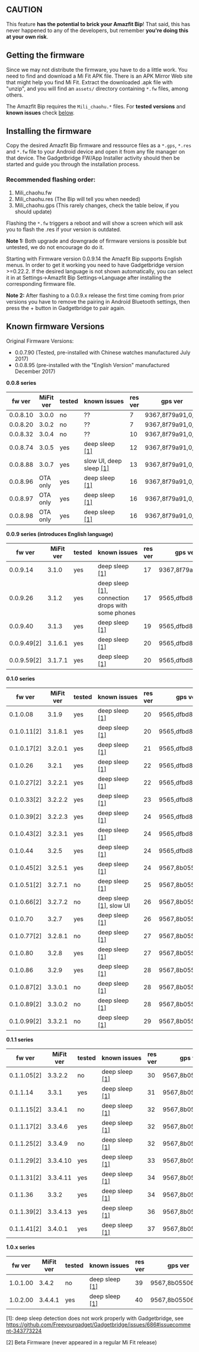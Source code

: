 ## CAUTION
This feature **has the potential to brick your Amazfit Bip**! That said, this has never happened to any of the developers, but remember **you're doing this at your own risk**.

## Getting the firmware
Since we may not distribute the firmware, you have to do a little work. You need to find and download a Mi Fit APK file. There is an APK Mirror Web site that might help you find Mi Fit. Extract the downloaded .apk file with "unzip", and you will find an `assets/` directory containing `*.fw` files, among others.

The Amazfit Bip requires the  `Mili_chaohu.*` files. For **tested versions** and **known issues** check [below](#known-firmware-versions).

## Installing the firmware
Copy the desired Amazfit Bip firmware and ressource files as a `*.gps`, `*.res` and `*.fw` file to your Android device and open it from any file manager on that device. The Gadgetbridge FW/App Installer activity should then be started and guide you through the installation process.

### Recommended flashing order:
1. Mili_chaohu.fw
2. Mili_chaohu.res (The Bip will tell you when needed)
3. Mili_chaohu.gps (This rarely changes, check the table below, if you should update)

Flashing the `*.fw` triggers a reboot and will show a screen which will ask you to flash the .res if your version is outdated.

**Note 1:** Both upgrade and downgrade of firmware versions is possible but untested, we do not encourage do do it.

Starting with Firmware version 0.0.9.14 the Amazfit Bip supports English menus. In order to get it working you need to have Gadgetbridge version >=0.22.2. If the desired language is not shown  automatically, you can select it in at Settings->Amazfit Bip Settings->Language after installing the corresponding firmware file.

**Note 2:** After flashing to a 0.0.9.x release the first time coming from prior versions you have to remove the pairing in Android Bluetooth settings, then press the + button in Gadgetbridge to pair again.

## Known firmware Versions

Original Firmware Versions: 

- 0.0.7.90 (Tested, pre-installed with Chinese watches manufactured July 2017)
- 0.0.8.95 (pre-installed with the "English Version" manufactured December 2017)

**0.0.8 series**

fw ver    | MiFit ver | tested | known&nbsp;issues | res ver | gps ver | fw-md5 | res-md5 | gps-md5
----------|-----------|--------|-------------------|---------|---------|--------|---------|--------
0.0.8.10  | 3.0.0     | no     | ??           | 7 | 9367,8f79a91,0,0, | d5e10b1b25f9a2a4cabba0ca8ff64b87 | 2283a4d78058321c6eed60ea17dc83b1 | db27b914056153ff47f137fd0f91209e
0.0.8.20  | 3.0.2     | no     | ??           | 7 | 9367,8f79a91,0,0, | d737c210d960ac552dba9e3d88d96a3e | 2283a4d78058321c6eed60ea17dc83b1 | db27b914056153ff47f137fd0f91209e
0.0.8.32  | 3.0.4     | no     | ??           | 10 | 9367,8f79a91,0,0, | 2e20c581bad02f849b1c7ddf9d2beb94 | ddc3c7075de22e8a82229a5d4e660532 | db27b914056153ff47f137fd0f91209e
0.0.8.74  | 3.0.5     | yes    | deep sleep [\[1\]](#fwfootnote1) | 12 | 9367,8f79a91,0,0, | bc0eccb54246a999ceb0052ed0f542d8 | 88a6675421ae9a58b2d7b85a8782842d | db27b914056153ff47f137fd0f91209e
0.0.8.88  | 3.0.7     | yes    | slow UI, deep sleep [\[1\]](#fwfootnote1) | 13 | 9367,8f79a91,0,0, | 2d182f06402b7bb9afe591f2697d312f | 8c2953fb1d714b0fe64c4013dd033bfb | db27b914056153ff47f137fd0f91209e
0.0.8.96  | OTA only  | yes    | deep sleep [\[1\]](#fwfootnote1) | 16 | 9367,8f79a91,0,0, | 5458007fe89a3e4df2d166d49d2a4d9b | 2a745c9e97a561bff8472f2193086d52 | db27b914056153ff47f137fd0f91209e
0.0.8.97  | OTA only  | yes    | deep sleep [\[1\]](#fwfootnote1) | 16 | 9367,8f79a91,0,0, | e19cf338204b9190b88f5666399d66b5 | 2a745c9e97a561bff8472f2193086d52 | db27b914056153ff47f137fd0f91209e
0.0.8.98  | OTA only  | yes    | deep sleep [\[1\]](#fwfootnote1) | 16 | 9367,8f79a91,0,0, | c2c5737a304b476e197ea38354b81ea8 | 2a745c9e97a561bff8472f2193086d52 | db27b914056153ff47f137fd0f91209e

**0.0.9 series (introduces English language)**

 fw ver  | MiFit ver | tested | known&nbsp;issues | res ver | gps ver | fw-md5 | res-md5 | gps-md5
---------|-----------|--------|-------------------|---------|---------|--------|---------|--------
0.0.9.14 | 3.1.0     | yes    | deep sleep [\[1\]](#fwfootnote1) | 17 | 9367,8f79a91,0,0, | 92824f9e7cbb1a0729fbd27938ab2ba5 | e90b394bf0f9a055a108798656877ebe | db27b914056153ff47f137fd0f91209e
0.0.9.26 | 3.1.2     | yes    | deep sleep [\[1\]](#fwfootnote1), connection drops with some phones | 17 | 9565,dfbd8fa,0,0, | 78e59e39d237198af0c0e2aed5c82a1e | e90b394bf0f9a055a108798656877ebe | 97f9794cc46b2ebddaa0b52fe27a4f8f
0.0.9.40 | 3.1.3     | yes    | deep sleep [\[1\]](#fwfootnote1) | 19 | 9565,dfbd8fa,0,0, | fae9548f699ede59687b219a20e6e70d | 7099605b7e062645476f6b8bb815f6fb | 97f9794cc46b2ebddaa0b52fe27a4f8f
0.0.9.49[2] | 3.1.6.1   | yes    | deep sleep [\[1\]](#fwfootnote1) | 20 | 9565,dfbd8fa,0,0, | ba17b217a85d5e48e7061f36d9e9554e | 656c784e54c9ece7688eea64cb4d32d3 | 97f9794cc46b2ebddaa0b52fe27a4f8f
0.0.9.59[2] | 3.1.7.1   | yes    | deep sleep [\[1\]](#fwfootnote1) | 20 | 9565,dfbd8fa,0,0, | 617af082c8526b35452702798e6ce33c | 656c784e54c9ece7688eea64cb4d32d3 | 97f9794cc46b2ebddaa0b52fe27a4f8f

**0.1.0 series**

 fw ver  | MiFit ver | tested | known&nbsp;issues | res ver | gps ver | fw-md5 | res-md5 | gps-md5
---------|-----------|--------|-------------------|---------|---------|--------|---------|--------
0.1.0.08 | 3.1.9     | yes     | deep sleep [\[1\]](#fwfootnote1) | 20 | 9565,dfbd8fa,0,0, | 47ae3eb87462a946deddc315be00b406 | 656c784e54c9ece7688eea64cb4d32d3 | 97f9794cc46b2ebddaa0b52fe27a4f8f
0.1.0.11[2] | 3.1.8.1   | yes    | deep sleep [\[1\]](#fwfootnote1) | 20 | 9565,dfbd8fa,0,0, | 52e056e27a5b27891e257b71dae39e09 | 656c784e54c9ece7688eea64cb4d32d3 | 97f9794cc46b2ebddaa0b52fe27a4f8f
0.1.0.17[2] | 3.2.0.1   | yes     | deep sleep [\[1\]](#fwfootnote1) | 21 | 9565,dfbd8fa,0,0, | 15c899aff4842eaea3608b512e86b2c6 | fcda343cdffbe12acec6bb8e9e9d20ca | 97f9794cc46b2ebddaa0b52fe27a4f8f
0.1.0.26    | 3.2.1     | yes    | deep sleep [\[1\]](#fwfootnote1) | 22 | 9565,dfbd8fa,0,0, | a64b9ce5d58612d13da08b507db79a01 | c9e82528cb97db2e5bb85781d6f38c54 | 97f9794cc46b2ebddaa0b52fe27a4f8f
0.1.0.27[2] | 3.2.2.1   | yes    | deep sleep [\[1\]](#fwfootnote1) | 22 | 9565,dfbd8fa,0,0, | f76b8c0e536c609ee7e04400f3f866ed | c9e82528cb97db2e5bb85781d6f38c54 | 97f9794cc46b2ebddaa0b52fe27a4f8f
0.1.0.33[2] | 3.2.2.2   | yes    | deep sleep [\[1\]](#fwfootnote1) | 23 | 9565,dfbd8faf42,0 | 3109ebb17d7bfee045e1996d79030aad | 136a07f0f1740d3a9cd3688e50500d44 | b4f787b3e722e69252df90e4c710b85d
0.1.0.39[2] | 3.2.2.3   | yes    | deep sleep [\[1\]](#fwfootnote1) | 24 | 9565,dfbd8faf42,0 | c37c04794ffc893c872cc116a402aaf4 | 25e306b149e5a0f574b81521a7ad6951 | b4f787b3e722e69252df90e4c710b85d
0.1.0.43[2] | 3.2.3.1   | yes    | deep sleep [\[1\]](#fwfootnote1) | 24 | 9565,dfbd8faf42,0 | 19d3adcf6583a76f4d10a32a8276b022 | 25e306b149e5a0f574b81521a7ad6951 | b4f787b3e722e69252df90e4c710b85d
0.1.0.44    | 3.2.5     | yes     | deep sleep [\[1\]](#fwfootnote1) | 24 | 9565,dfbd8fa,0,0, | c2deae493b880e50feae1c4a8953f665 | 25e306b149e5a0f574b81521a7ad6951 | 97f9794cc46b2ebddaa0b52fe27a4f8f
0.1.0.45[2] | 3.2.5.1   | yes    | deep sleep [\[1\]](#fwfootnote1) | 24 | 9567,8b05506,0,0, | 9c1e36695cae0d8711a2aa9f4990aea9 | 25e306b149e5a0f574b81521a7ad6951 | c426b761147dd871e22fb887a8de630f
0.1.0.51[2] | 3.2.7.1   | no     | deep sleep [\[1\]](#fwfootnote1) | 25 | 9567,8b05506,0,0, | 26116b3b2ebb4b83badf92fa5814ff35 | 48a0d11de49f52b12cc2c8a7a72f6218 | c426b761147dd871e22fb887a8de630f
0.1.0.66[2] | 3.2.7.2   | no     | deep sleep [\[1\]](#fwfootnote1), slow UI | 26 | 9567,8b05506,0,0, | e00e197f9f9c83ea15e1083eaf6e8814 | e77e6ec609a6fedf5f8954a2f00011de | c426b761147dd871e22fb887a8de630f
0.1.0.70    | 3.2.7     | yes     | deep sleep [\[1\]](#fwfootnote1) | 26 | 9567,8b05506,0,0, | 7fbbfba40b8c26fa086704843747edee | e77e6ec609a6fedf5f8954a2f00011de | c426b761147dd871e22fb887a8de630f
0.1.0.77[2] | 3.2.8.1   | no     | deep sleep [\[1\]](#fwfootnote1) | 27 | 9567,8b05506,0,0, | 585b8ff7eddade8d403816239b5b5ad5 | 57733612f256814ab190c6ea244d2035 | c426b761147dd871e22fb887a8de630f
0.1.0.80    | 3.2.8     | yes    | deep sleep [\[1\]](#fwfootnote1) | 27 | 9567,8b05506,0,0, | 769391c599e1091b0b07dbb23ee33a92 | 57733612f256814ab190c6ea244d2035 | c426b761147dd871e22fb887a8de630f
0.1.0.86    | 3.2.9     | yes    | deep sleep [\[1\]](#fwfootnote1) | 28 | 9567,8b05506,0,0, | 787d8bb255bd7515a75bd194bbdf432c | f759680274f023d057d8f529b27fb0f7 | c426b761147dd871e22fb887a8de630f
0.1.0.87[2] | 3.3.0.1   | no     | deep sleep [\[1\]](#fwfootnote1) | 28 | 9567,8b05506,0,0, | 73a121307977235f4cb3f4a21e866421 | f759680274f023d057d8f529b27fb0f7 | c426b761147dd871e22fb887a8de630f
0.1.0.89[2] | 3.3.0.2   | no     | deep sleep [\[1\]](#fwfootnote1) | 28 | 9567,8b05506,0,0, | 503fe62959df4ccc1755e7b5147d59c7 | f759680274f023d057d8f529b27fb0f7 | c426b761147dd871e22fb887a8de630f
0.1.0.99[2] | 3.3.2.1   | no     | deep sleep [\[1\]](#fwfootnote1) | 29 | 9567,8b05506,0,0, | d00c5dbe4c1cff2de0904e9f66fd752b | bfe0e5550f3e6628c2ea11e3c08978d5 | c426b761147dd871e22fb887a8de630f


**0.1.1 series**

 fw ver  | MiFit ver | tested | known&nbsp;issues | res ver | gps ver | fw-md5 | res-md5 | gps-md5
---------|-----------|--------|-------------------|---------|---------|--------|---------|--------
0.1.1.05[2] | 3.3.2.2   | no     | deep sleep [\[1\]](#fwfootnote1) | 30 | 9567,8b05506,0,0, | 7e4e4163f6bcb965f336f9f81d644b44 | 4648ed16f3f06ba4af189f5d2f9a2e15 | c426b761147dd871e22fb887a8de630f
0.1.1.14    | 3.3.1     | yes    | deep sleep [\[1\]](#fwfootnote1) | 31 | 9567,8b05506,0,0, | 0b45fc881e5396614488226b995d4ee6 | 16542e0167d0cb6a2e0be94736af7383 | c426b761147dd871e22fb887a8de630f
0.1.1.15[2] | 3.3.4.1   | no     | deep sleep [\[1\]](#fwfootnote1) | 32 | 9567,8b05506,0,0, | ce77cade5a9b4a61bc0dfdbfba74ebc1 | e8d954081b4448ce0621caa35ba59c54 | c426b761147dd871e22fb887a8de630f
0.1.1.17[2] | 3.3.4.6   | yes    | deep sleep [\[1\]](#fwfootnote1) | 32 | 9567,8b05506,0,0, | 330b77a0cf4f0dd1500581fc57543ac7 | e8d954081b4448ce0621caa35ba59c54 | c426b761147dd871e22fb887a8de630f
0.1.1.25[2] | 3.3.4.9   | no     | deep sleep [\[1\]](#fwfootnote1) | 32 | 9567,8b05506,0,0, | fca925d9979336d91bf2defebae5061e | e8d954081b4448ce0621caa35ba59c54 | c426b761147dd871e22fb887a8de630f
0.1.1.29[2] | 3.3.4.10  | yes    | deep sleep [\[1\]](#fwfootnote1) | 33 | 9567,8b05506,0,0, | 591645d7043b7ed8fd195595a350baad | e7521511a24bf7ee87f4262dfe04d9c8 | c426b761147dd871e22fb887a8de630f
0.1.1.31[2] | 3.3.4.11  | yes    | deep sleep [\[1\]](#fwfootnote1) | 34 | 9567,8b05506,0,0, | bb5b6add4950b848201575f71c73aa42 | 5c78d121088725c9be6a3f58333cd464 | c426b761147dd871e22fb887a8de630f
0.1.1.36    | 3.3.2     | yes    | deep sleep [\[1\]](#fwfootnote1) | 34 | 9567,8b05506,0,0, | 958afb6ed1d21e028554b525d294667c | 5c78d121088725c9be6a3f58333cd464 | c426b761147dd871e22fb887a8de630f
0.1.1.39[2] | 3.3.4.13  | yes    | deep sleep [\[1\]](#fwfootnote1) | 36 | 9567,8b05506,0,0, | a6b1425f0ac0a0777bc474a66256e548 | 920d9e961e7f770bdd57dc9aeeba7f5f | c426b761147dd871e22fb887a8de630f
0.1.1.41[2] | 3.4.0.1   | yes    | deep sleep [\[1\]](#fwfootnote1) | 37 | 9567,8b05506,0,0, | be8d0cee6ccdc89b00c6696229be2083 | 2a092f2bd12410c587dd6a4b26e7a396 | c426b761147dd871e22fb887a8de630f

**1.0.x series**

 fw ver  | MiFit ver | tested | known&nbsp;issues | res ver | gps ver | fw-md5 | res-md5 | gps-md5
---------|-----------|--------|-------------------|---------|---------|--------|---------|--------
1.0.1.00 | 3.4.2     | no     | deep sleep [\[1\]](#fwfootnote1) | 39 | 9567,8b05506,0,0, | 2e4d0a04b7c6a58bcebdb6643a164a5c | de29d2348bef88ce81fa307b2b5adddb | c426b761147dd871e22fb887a8de630f
1.0.2.00 | 3.4.4.1   | yes    | deep sleep [\[1\]](#fwfootnote1) | 40 | 9567,8b05506,0,0, | 37ed4544d7b67ae9af2359d6f4583ae0 | 1bd4015d3e4beccd6f20e67404e0799d | c426b761147dd871e22fb887a8de630f


<a name="fwfootnote1">[1]</a>: deep sleep detection does not work properly with Gadgetbridge, see https://github.com/Freeyourgadget/Gadgetbridge/issues/686#issuecomment-343773224

[2] Beta Firmware (never appeared in a regular Mi Fit release)